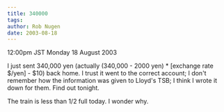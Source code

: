 ```yaml
---
title: 340000
tags: 
author: Rob Nugen
date: 2003-08-18
---
```


<p class=date>12:00pm JST Monday 18 August 2003</p>

<p>I just sent 340,000 yen (actually (340,000 - 2000 yen) * [exchange
rate $/yen] - $10) back home.  I trust it went to the correct account;
I don't remember how the information was given to Lloyd's TSB; I think
I wrote it down for them.  Find out tonight.</p>

<p>The train is less than 1/2 full today.  I wonder why.</p>
